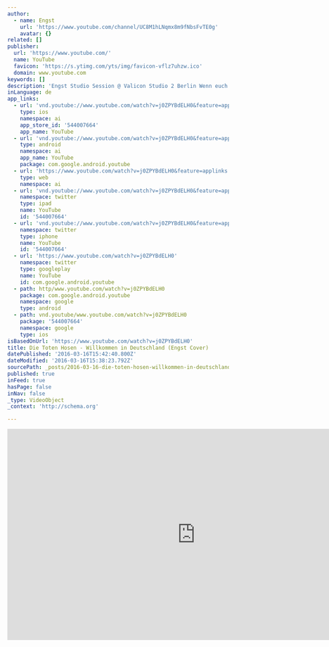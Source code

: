 ```yaml
---
author:
  - name: Engst
    url: 'https://www.youtube.com/channel/UC8M1hLNqmx8m9fNbsFvTE0g'
    avatar: {}
related: []
publisher:
  url: 'https://www.youtube.com/'
  name: YouTube
  favicon: 'https://s.ytimg.com/yts/img/favicon-vflz7uhzw.ico'
  domain: www.youtube.com
keywords: []
description: 'Engst Studio Session @ Valicon Studio 2 Berlin Wenn euch das Video gefällt, abonniert einfach meinen Kanal und hinterlasst mir einen Kommentar. Folgt mir auf Facebook https://www.facebook.com/Engstmusik'
inLanguage: de
app_links:
  - url: 'vnd.youtube://www.youtube.com/watch?v=j0ZPYBdELH0&feature=applinks'
    type: ios
    namespace: ai
    app_store_id: '544007664'
    app_name: YouTube
  - url: 'vnd.youtube://www.youtube.com/watch?v=j0ZPYBdELH0&feature=applinks'
    type: android
    namespace: ai
    app_name: YouTube
    package: com.google.android.youtube
  - url: 'https://www.youtube.com/watch?v=j0ZPYBdELH0&feature=applinks'
    type: web
    namespace: ai
  - url: 'vnd.youtube://www.youtube.com/watch?v=j0ZPYBdELH0&feature=applinks'
    namespace: twitter
    type: ipad
    name: YouTube
    id: '544007664'
  - url: 'vnd.youtube://www.youtube.com/watch?v=j0ZPYBdELH0&feature=applinks'
    namespace: twitter
    type: iphone
    name: YouTube
    id: '544007664'
  - url: 'https://www.youtube.com/watch?v=j0ZPYBdELH0'
    namespace: twitter
    type: googleplay
    name: YouTube
    id: com.google.android.youtube
  - path: http/www.youtube.com/watch?v=j0ZPYBdELH0
    package: com.google.android.youtube
    namespace: google
    type: android
  - path: vnd.youtube/www.youtube.com/watch?v=j0ZPYBdELH0
    package: '544007664'
    namespace: google
    type: ios
isBasedOnUrl: 'https://www.youtube.com/watch?v=j0ZPYBdELH0'
title: Die Toten Hosen - Willkommen in Deutschland (Engst Cover)
datePublished: '2016-03-16T15:42:40.800Z'
dateModified: '2016-03-16T15:38:23.792Z'
sourcePath: _posts/2016-03-16-die-toten-hosen-willkommen-in-deutschland-engst-cover.md
published: true
inFeed: true
hasPage: false
inNav: false
_type: VideoObject
_context: 'http://schema.org'

---
```

<iframe src="https://cdn.embedly.com/widgets/media.html?src=https%3A%2F%2Fwww.youtube.com%2Fembed%2Fj0ZPYBdELH0%3Ffeature%3Doembed&amp;url=https%3A%2F%2Fwww.youtube.com%2Fwatch%3Fv%3Dj0ZPYBdELH0&amp;image=https%3A%2F%2Fi.ytimg.com%2Fvi%2Fj0ZPYBdELH0%2Fhqdefault.jpg&amp;key=b7d04c9b404c499eba89ee7072e1c4f7&amp;type=text%2Fhtml&amp;schema=youtube" width="854" height="480" scrolling="no" frameborder="0" allowfullscreen="allowfullscreen" style=""></iframe>